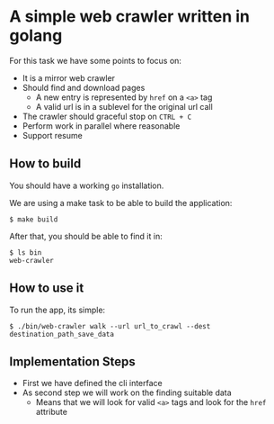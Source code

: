# A simple web crawler written in golang

For this task we have some points to focus on:

- It is a mirror web crawler
- Should find and download pages
  - A new entry is represented by `href` on a `<a>` tag
  - A valid url is in a sublevel for the original url call
- The crawler should graceful stop on `CTRL + C`
- Perform work in parallel where reasonable
- Support resume

## How to build

You should have a working `go` installation.

We are using a make task to be able to build the application:
```
$ make build
```

After that, you should be able to find it in: 

```
$ ls bin
web-crawler
```

## How to use it

To run the app, its simple:

```
$ ./bin/web-crawler walk --url url_to_crawl --dest destination_path_save_data
```

## Implementation Steps

- First we have defined the cli interface
- As second step we will work on the finding suitable data
  - Means that we will look for valid `<a>` tags and look for the `href` attribute